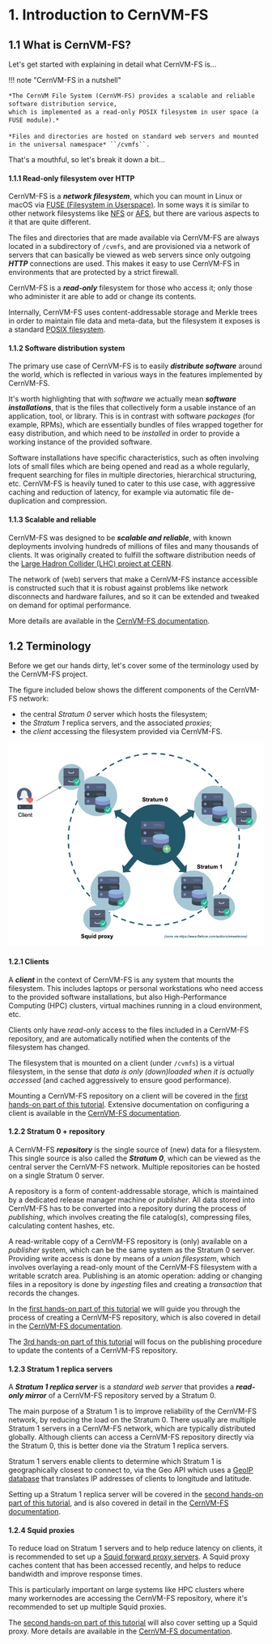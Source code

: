 # 1. Introduction to CernVM-FS

## 1.1 What is CernVM-FS?

Let's get started with explaining in detail what CernVM-FS is...

!!! note "CernVM-FS in a nutshell"

    *The CernVM File System (CernVM-FS) provides a scalable and reliable software distribution service,
    which is implemented as a read-only POSIX filesystem in user space (a FUSE module).*

    *Files and directories are hosted on standard web servers and mounted in the universal namespace* ``/cvmfs``.

That's a mouthful, so let's break it down a bit...


#### 1.1.1 Read-only filesystem over HTTP

CernVM-FS is a ***network filesystem***,
which you can mount in Linux or macOS via [FUSE (Filesystem in Userspace)](https://github.com/libfuse/libfuse).
In some ways it is similar to other network filesystems like [NFS](https://en.wikipedia.org/wiki/Network_File_System)
or [AFS](https://en.wikipedia.org/wiki/Andrew_File_System),
but there are various aspects to it that are quite different.

The files and directories that are made available via CernVM-FS are always located
in a subdirectory of ``/cvmfs``, and are provisioned via a network of servers that
can basically be viewed as web servers since only outgoing ***HTTP*** connections are used.
This makes it easy to use CernVM-FS in environments that are protected by a strict firewall.

CernVM-FS is a ***read-only*** filesystem for those who access it; only those who administer it
are able to add or change its contents.

Internally, CernVM-FS uses content-addressable storage and Merkle trees in order to maintain file data and meta-data,
but the filesystem it exposes is a standard [POSIX filesystem](https://en.wikipedia.org/wiki/POSIX).


#### 1.1.2 Software distribution system

The primary use case of CernVM-FS is to easily ***distribute software*** around the world,
which is reflected in various ways in the features implemented by CernVM-FS.

It's worth highlighting that with *software* we actually mean ***software installations***,
that is the files that collectively form a usable instance of an application, tool, or library.
This is in contrast with software *packages* (for example, RPMs), which are essentially bundles of files wrapped
together for easy distribution, and which need to be *installed* in order to provide a working instance of the
provided software.

Software installations have specific characteristics, such as often
involving lots of small files which are being opened and read as a whole regularly,
frequent searching for files in multiple directories, hierarchical structuring, etc.
CernVM-FS is heavily tuned to cater to this use case, with aggressive caching and reduction of latency,
for example via automatic file de-duplication and compression.


#### 1.1.3 Scalable and reliable

CernVM-FS was designed to be ***scalable and reliable***, with known deployments involving hundreds of millions
of files and many thousands of clients. It was originally created to fulfill the software distribution needs of the
[Large Hadron Collider (LHC) project at CERN](https://home.cern/science/accelerators/large-hadron-collider).

The network of (web) servers that make a CernVM-FS instance accessible is constructed such that it is robust
against problems like network disconnects and hardware failures, and so it can be extended and tweaked on demand
for optimal performance.


More details are available in the [CernVM-FS documentation](https://cvmfs.readthedocs.io/en/stable/cpt-overview.html).

## 1.2 Terminology

Before we get our hands dirty, let's cover some of the terminology used by the CernVM-FS project.

The figure included below shows the different components of the CernVM-FS network:

* the central *Stratum 0* server which hosts the filesystem;
* the *Stratum 1* replica servers, and the associated *proxies*;
* the *client* accessing the filesystem provided via CernVM-FS.

<p align="center">
<img src="../img/cvmfs_network.png" alt="CernVM-FS network" width="700px"/>
</p>

#### 1.2.1 Clients

A ***client*** in the context of CernVM-FS is any system that mounts the filesystem.
This includes laptops or personal workstations who need access to the provided software installations,
but also High-Performance Computing (HPC) clusters, virtual machines running in a cloud environment, etc.

Clients only have *read-only* access to the files included in a CernVM-FS repository,
and are automatically notified when the contents of the filesystem has changed.

The filesystem that is mounted on a client (under ``/cvmfs``) is a virtual filesystem, in the sense that
*data is only (down)loaded when it is actually accessed* (and cached aggressively to ensure good performance).

Mounting a CernVM-FS repository on a client will be covered in the [first hands-on part of this tutorial](02_stratum0_client.md).
Extensive documentation on configuring a client is available in the [CernVM-FS documentation](https://cvmfs.readthedocs.io/en/stable/cpt-configure.html).

#### 1.2.2 Stratum 0 + repository

A CernVM-FS ***repository*** is the single source of (new) data for a filesystem.
This single source is also called the ***Stratum 0***, which can be viewed as the central server
the CernVM-FS network. Multiple repositories can be hosted on a single Stratum 0 server.

A repository is a form of content-addressable storage, which is maintained by a dedicated release manager machine or *publisher*.
All data stored into CernVM-FS has to be converted into a repository during the process of *publishing*,
which involves creating the file catalog(s), compressing files, calculating content hashes, etc.

A read-writable copy of a CernVM-FS repository is (only) available on a *publisher* system, which can be the same system
as the Stratum 0 server. Providing write access is done by means of a *union filesystem*, which involves
overlaying a read-only mount of the CernVM-FS filesystem with a writable scratch area.
Publishing is an atomic operation: adding or changing files in a repository is done by
*ingesting* files and creating a *transaction* that records the changes.

In the [first hands-on part of this tutorial](02_stratum0_client.md)
we will guide you through the process of creating a CernVM-FS repository,
which is also covered in detail in the [CernVM-FS documentation](https://cvmfs.readthedocs.io/en/stable/cpt-repo.html).

The [3rd hands-on part of this tutorial](04_publishing.md) will focus on the publishing procedure
to update the contents of a CernVM-FS repository.

#### 1.2.3 Stratum 1 replica servers

A ***Stratum 1 replica server*** is a *standard web server* that provides a ***read-only mirror***
of a CernVM-FS repository served by a Stratum 0.

The main purpose of a Stratum 1 is to improve reliability of the CernVM-FS network, by reducing the load on the Stratum 0.
There usually are multiple Stratum 1 servers in a CernVM-FS network, which are typically distributed globally.
Although clients can access a CernVM-FS repository directly via the Stratum 0, this is better done via the Stratum 1
replica servers.

Stratum 1 servers enable clients to determine which Stratum 1 is geographically closest to connect to,
via the Geo API which uses a [GeoIP database](https://dev.maxmind.com/geoip/geoip2/geolite2/) that
translates IP addresses of clients to longitude and latitude.

Setting up a Stratum 1 replica server will be covered in the [second hands-on part of this tutorial](03_stratum1_proxies.md),
and is also covered in detail in the [CernVM-FS documentation](https://cvmfs.readthedocs.io/en/stable/cpt-replica.html).


#### 1.2.4 Squid proxies

To reduce load on Stratum 1 servers and to help reduce latency on clients, it is recommended to set up a
[Squid forward proxy servers](http://www.squid-cache.org/).
A Squid proxy caches content that has been accessed recently, and helps to reduce bandwidth and improve response times.

This is particularly important on large systems like HPC clusters where many workernodes are accessing the
CernVM-FS repository, where it's recommended to set up multiple Squid proxies.

The [second hands-on part of this tutorial](03_stratum1_proxies.md) will also cover setting up a Squid proxy.
More details are available in the [CernVM-FS documentation](https://cvmfs.readthedocs.io/en/stable/cpt-squid.html).
